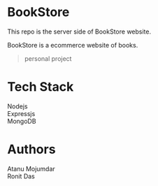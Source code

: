 # BookStore 
This repo is the server side of BookStore website.

BookStore is a ecommerce website of books.
> personal project

# Tech Stack
Nodejs
<br>
Expressjs
<br>
MongoDB

# Authors
Atanu Mojumdar
<br>
Ronit Das
